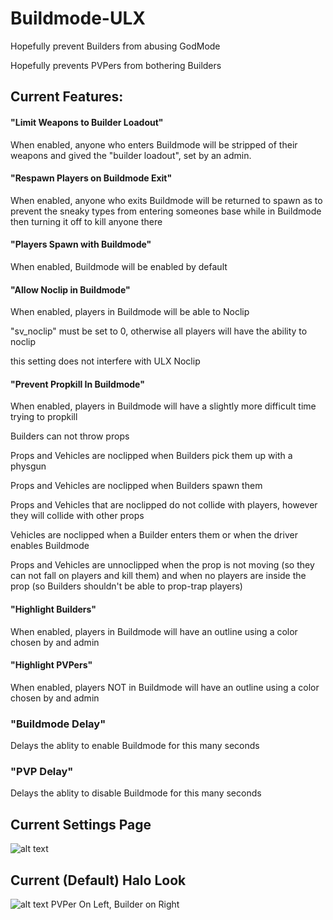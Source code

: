 # Buildmode-ULX
Hopefully prevent Builders from abusing GodMode

Hopefully prevents PVPers from bothering Builders

## Current Features:

#### "Limit Weapons to Builder Loadout"
When enabled, anyone who enters Buildmode will be stripped of their weapons and gived the "builder loadout", set by an admin.

#### "Respawn Players on Buildmode Exit"
When enabled, anyone who exits Buildmode will be returned to spawn as to prevent the sneaky types from entering someones base while in Buildmode then turning it off to kill anyone there

#### "Players Spawn with Buildmode"
When enabled, Buildmode will be enabled by default

#### "Allow Noclip in Buildmode"
When enabled, players in Buildmode will be able to Noclip

"sv_noclip" must be set to 0, otherwise all players will have the ability to noclip

this setting does not interfere with ULX Noclip

#### "Prevent Propkill In Buildmode"
When enabled, players in Buildmode will have a slightly more difficult time trying to propkill

Builders can not throw props

Props and Vehicles are noclipped when Builders pick them up with a physgun

Props and Vehicles are noclipped when Builders spawn them

Props and Vehicles that are noclipped do not collide with players, however they will collide with other props

Vehicles are noclipped when a Builder enters them or when the driver enables Buildmode

Props and Vehicles are unnoclipped when the prop is not moving (so they can not fall on players and kill them) and when no players are inside the prop (so Builders shouldn't be able to prop-trap players)

#### "Highlight Builders"
When enabled, players in Buildmode will have an outline using a color chosen by and admin

#### "Highlight PVPers"
When enabled, players NOT in Buildmode will have an outline using a color chosen by and admin

### "Buildmode Delay"
Delays the ablity to enable Buildmode for this many seconds

### "PVP Delay"
Delays the ablity to disable Buildmode for this many seconds

## Current Settings Page
![alt text](https://i.imgur.com/yuyUPFS.png "ULX Settings Page")

## Current (Default) Halo Look
![alt text](http://i.imgur.com/ShtCPL7.png "Halos")
PVPer On Left, Builder on Right
